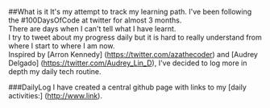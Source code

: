 ##What is it
It's my attempt to track my learning path.
I've been following the #100DaysOfCode at twitter for almost 3 months.  
There are days when I can't tell what I have learnt.  
I try to tweet about my progress daily but it is hard to really understand from where I start to where I am now.  
Inspired by [Arron Kennedy] (https://twitter.com/azathecoder) and [Audrey Delgado] (https://twitter.com/Audrey_Lin_D), I've decided to log more in depth my daily tech routine.
 
###DailyLog
I have created a central github page with links to my [daily activities:] (http://www.link).